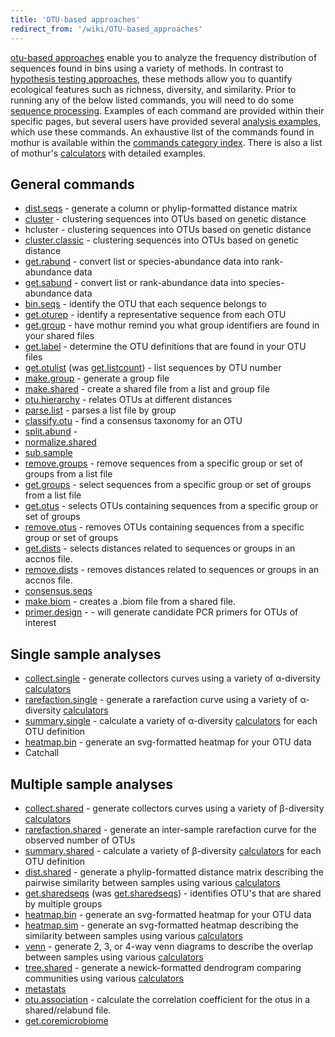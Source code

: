 ```yaml
---
title: 'OTU-based approaches'
redirect_from: '/wiki/OTU-based_approaches'
---
```

[otu-based approaches](/wiki/OTU-based_approaches) enable you to
analyze the frequency distribution of sequences found in bins using a
variety of methods. In contrast to [hypothesis testing
approaches](/wiki/hypothesis_testing_approaches), these methods
allow you to quantify ecological features such as richness, diversity,
and similarity. Prior to running any of the below listed commands, you
will need to do some [sequence
processing](/wiki/sequence_processing). Examples of each command
are provided within their specific pages, but several users have
provided several [analysis examples](/wiki/analysis_examples),
which use these commands. An exhaustive list of the commands found in
mothur is available within the [ commands category
index](/wiki/tags#commands). There is also a list of mothur's
[calculators](/wiki/calculators) with detailed examples.

## General commands

-   [dist.seqs](/wiki/dist.seqs) - generate a column or
    phylip-formatted distance matrix
-   [cluster](/wiki/cluster) - clustering sequences into OTUs based
    on genetic distance
-   hcluster - clustering sequences into OTUs
    based on genetic distance
-   [cluster.classic](/wiki/cluster.classic) - clustering sequences
    into OTUs based on genetic distance
-   [get.rabund](/wiki/get.rabund) - convert list or
    species-abundance data into rank-abundance data
-   [get.sabund](/wiki/get.sabund) - convert list or rank-abundance
    data into species-abundance data
-   [bin.seqs](/wiki/bin.seqs) - identify the OTU that each
    sequence belongs to
-   [get.oturep](/wiki/get.oturep) - identify a representative
    sequence from each OTU
-   [get.group](/wiki/get.group) - have mothur remind you what
    group identifiers are found in your shared files
-   [get.label](/wiki/get.label) - determine the OTU definitions
    that are found in your OTU files
-   [get.otulist](/wiki/get.otulist) (was
    [get.listcount](/wiki/get.otulist)) - list sequences by OTU
    number
-   [make.group](/wiki/make.group) - generate a group file
-   [make.shared](/wiki/make.shared) - create a shared file from a
    list and group file
-   [otu.hierarchy](/wiki/otu.hierarchy) - relates OTUs at
    different distances
-   [parse.list](/wiki/parse.list) - parses a list file by group
-   [classify.otu](/wiki/classify.otu) - find a consensus taxonomy
    for an OTU
-   [split.abund](/wiki/split.abund) -
-   [normalize.shared](/wiki/normalize.shared)
-   [sub.sample](/wiki/sub.sample)
-   [remove.groups](/wiki/remove.groups) - remove sequences from a
    specific group or set of groups from a list file
-   [get.groups](/wiki/get.groups) - select sequences from a
    specific group or set of groups from a list file
-   [get.otus](/wiki/get.otus) - selects OTUs containing sequences
    from a specific group or set of groups
-   [remove.otus](/wiki/remove.otus) - removes OTUs containing
    sequences from a specific group or set of groups
-   [get.dists](/wiki/get.dists) - selects distances related to
    sequences or groups in an accnos file.
-   [remove.dists](/wiki/remove.dists) - removes distances related
    to sequences or groups in an accnos file.
-   [consensus.seqs](/wiki/consensus.seqs)
-   [make.biom](/wiki/make.biom) - creates a .biom file from a
    shared file.
-   [primer.design](/wiki/primer.design) - - will generate
    candidate PCR primers for OTUs of interest

## Single sample analyses

-   [collect.single](/wiki/collect.single) - generate collectors
    curves using a variety of α-diversity
    [calculators](/wiki/calculators)
-   [rarefaction.single](/wiki/rarefaction.single) - generate a
    rarefaction curve using a variety of α-diversity
    [calculators](/wiki/calculators)
-   [summary.single](/wiki/summary.single) - calculate a variety of
    α-diversity [calculators](/wiki/calculators) for each OTU
    definition
-   [heatmap.bin](/wiki/heatmap.bin) - generate an svg-formatted
    heatmap for your OTU data
-   Catchall

## Multiple sample analyses

-   [collect.shared](/wiki/collect.shared) - generate collectors
    curves using a variety of β-diversity
    [calculators](/wiki/calculators)
-   [rarefaction.shared](/wiki/rarefaction.shared) - generate an
    inter-sample rarefaction curve for the observed number of OTUs
-   [summary.shared](/wiki/summary.shared) - calculate a variety of
    β-diversity [calculators](/wiki/calculators) for each OTU
    definition
-   [dist.shared](/wiki/dist.shared) - generate a phylip-formatted
    distance matrix describing the pairwise similarity between samples
    using various [calculators](/wiki/calculators)
-   [get.sharedseqs](/wiki/get.sharedseqs) (was
    [get.sharedseqs](/wiki/get.sharedseqs)) - identifies OTU's that
    are shared by multiple groups
-   [heatmap.bin](/wiki/heatmap.bin) - generate an svg-formatted
    heatmap for your OTU data
-   [heatmap.sim](/wiki/heatmap.sim) - generate an svg-formatted
    heatmap describing the similarity between samples using various
    [calculators](/wiki/calculators)
-   [venn](/wiki/venn) - generate 2, 3, or 4-way venn diagrams to
    describe the overlap between samples using various
    [calculators](/wiki/calculators)
-   [tree.shared](/wiki/tree.shared) - generate a newick-formatted
    dendrogram comparing communities using various
    [calculators](/wiki/calculators)
-   [metastats](/wiki/metastats)
-   [otu.association](/wiki/otu.association) - calculate the
    correlation coefficient for the otus in a shared/relabund file.
-   [get.coremicrobiome](/wiki/get.coremicrobiome)
